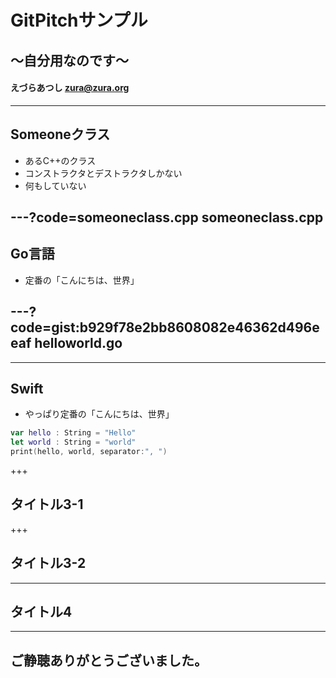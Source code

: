 # GitPitchサンプル
## 〜自分用なのです〜
#### えづらあつし <zura@zura.org>

---

## Someoneクラス
- あるC++のクラス
- コンストラクタとデストラクタしかない
- 何もしていない

---?code=someoneclass.cpp
someoneclass.cpp
---

## Go言語
- 定番の「こんにちは、世界」

---?code=gist:b929f78e2bb8608082e46362d496eeaf
helloworld.go
---

---

## Swift
- やっぱり定番の「こんにちは、世界」

```swift
var hello : String = "Hello"
let world : String = "world"
print(hello, world, separator:", ")
```

+++

## タイトル3-1

+++

## タイトル3-2

---

## タイトル4

---

## ご静聴ありがとうございました。
